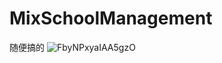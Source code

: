 # MixSchoolManagement
 随便搞的
![FbyNPxyaIAA5gzO](https://user-images.githubusercontent.com/18097417/235233158-19ec1933-37c5-4c7e-9c25-e42e80d3de4f.jpg)

